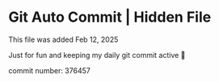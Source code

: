 # Git Auto Commit | Hidden File

This file was added Feb 12, 2025

Just for fun and keeping my daily git commit active 🤪

commit number: 376457
